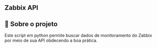 ## Zabbix API

## :rocket: Sobre o projeto

Este script em python permite buscar dados de monitoramento do Zabbix por meio de sua API obdecendo a boa prática.
